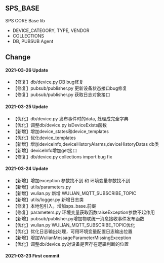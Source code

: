 ## SPS_BASE

SPS CORE Base lib
- DEVICE_CATEGORY, TYPE, VENDOR
- COLLECTIONS
- DB, PUBSUB Agent

## Change
#### 2021-03-26 Update
- 【修复】db/device.py DB bug修复
- 【修复】pubsub/publisher.py 更新设备状态接口bug修复
- 【修复】pubsub/publisher.py 获取日志对象接口

#### 2021-03-25 Update
- 【优化】db/device.py 发布事件时的data, 处理成完全字典
- 【优化】调整db/device.py isDeviceExists函数
- 【新增】增加device_states和device_templates
- 【优化】优化device_templates
- 【新增】增加deviceInfo,deviceHistoryAlarms,deviceHistoryDatas db类
- 【新增】deviceInfo增加get接口
- 【修复】db/device.py collections import bug fix

#### 2021-03-24 Update
- 【新增】增加exception 参数找不到 和 环境变量参数找不到
- 【新增】utils/parameters.py
- 【新增】wulian.py 新增 WULIAN_MQTT_SUBSCRIBE_TOPIC
- 【新增】utils/logger.py 新增日志类
- 【修复】本地包引入，增加sps_base.前缀
- 【修复】parameters.py 环境变量获取函数raiseException参数不起作用
- 【新增】pubsub/publisher.py增加物联统一消息接收事件发布函数
- 【优化】wulian.py WULIAN_MQTT_SUBSCRIBE_TOPIC优化
- 【优化】优化日志输出处理，可用环境变量配置日志输出位置
- 【新增】增加WulianMessageParameterMissingException
- 【优化】调整db/device.py对设备是否存在逻辑判断的位置

#### 2021-03-23 First commit